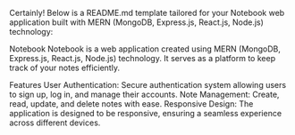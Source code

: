 
Certainly! Below is a README.md template tailored for your Notebook web application built with MERN (MongoDB, Express.js, React.js, Node.js) technology:

Notebook
Notebook is a web application created using MERN (MongoDB, Express.js, React.js, Node.js) technology. It serves as a platform to keep track of your notes efficiently.

Features
User Authentication: Secure authentication system allowing users to sign up, log in, and manage their accounts.
Note Management: Create, read, update, and delete notes with ease.
Responsive Design: The application is designed to be responsive, ensuring a seamless experience across different devices.
